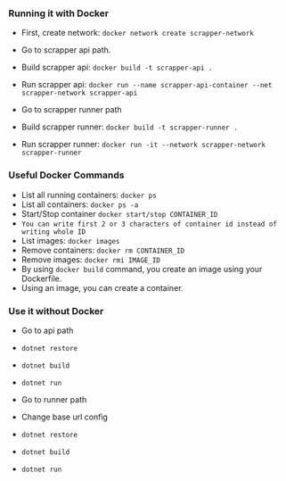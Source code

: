 ### Running it with Docker

* First, create network: `docker network create scrapper-network`

* Go to scrapper api path.
* Build scrapper api: `docker build -t scrapper-api .`
* Run scrapper api: `docker run --name scrapper-api-container --net scrapper-network scrapper-api`

* Go to scrapper runner path
* Build scrapper runner: `docker build -t scrapper-runner .`
* Run scrapper runner: `docker run -it --network scrapper-network scrapper-runner`


### Useful Docker Commands

* List all running containers: `docker ps`
* List all containers: `docker ps -a`
* Start/Stop container `docker start/stop CONTAINER_ID`
* `You can write first 2 or 3 characters of container id instead of writing whole ID`
* List images: `docker images`
* Remove containers: `docker rm CONTAINER_ID`
* Remove images: `docker rmi IMAGE_ID`
* By using `docker build` command, you create an image using your Dockerfile.
* Using an image, you can create a container.


### Use it without Docker

* Go to api path
* `dotnet restore`
* `dotnet build`
* `dotnet run`

* Go to runner path
* Change base url config
* `dotnet restore`
* `dotnet build`
* `dotnet run`